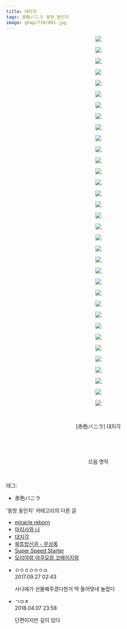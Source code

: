 ```yaml
---
title: 대지각
tags: 赤色バニラ 동방_동인지
image: ghap/710/001.jpg
---
```

<div class="article">
<p style="text-align: center; clear: none; float: none;"><img src="{{ site.nasurl }}/ghap/710/001.jpg"/></p>
<p style="text-align: center; clear: none; float: none;"><img src="{{ site.nasurl }}/ghap/710/002.jpg"/></p>
<p style="text-align: center; clear: none; float: none;"><img src="{{ site.nasurl }}/ghap/710/003.jpg"/></p>
<p style="text-align: center; clear: none; float: none;"><img src="{{ site.nasurl }}/ghap/710/004.jpg"/></p>
<p style="text-align: center; clear: none; float: none;"><img src="{{ site.nasurl }}/ghap/710/005.jpg"/></p>
<p style="text-align: center; clear: none; float: none;"><img src="{{ site.nasurl }}/ghap/710/006.jpg"/></p>
<p style="text-align: center; clear: none; float: none;"><img src="{{ site.nasurl }}/ghap/710/007.jpg"/></p>
<p style="text-align: center; clear: none; float: none;"><img src="{{ site.nasurl }}/ghap/710/008.jpg"/></p>
<p style="text-align: center; clear: none; float: none;"><img src="{{ site.nasurl }}/ghap/710/009.jpg"/></p>
<p style="text-align: center; clear: none; float: none;"><img src="{{ site.nasurl }}/ghap/710/010.jpg"/></p>
<p style="text-align: center; clear: none; float: none;"><img src="{{ site.nasurl }}/ghap/710/011.jpg"/></p>
<p style="text-align: center; clear: none; float: none;"><img src="{{ site.nasurl }}/ghap/710/012.jpg"/></p>
<p style="text-align: center; clear: none; float: none;"><img src="{{ site.nasurl }}/ghap/710/013.jpg"/></p>
<p style="text-align: center; clear: none; float: none;"><img src="{{ site.nasurl }}/ghap/710/014.jpg"/></p>
<p style="text-align: center; clear: none; float: none;"><img src="{{ site.nasurl }}/ghap/710/015.jpg"/></p>
<p style="text-align: center; clear: none; float: none;"><img src="{{ site.nasurl }}/ghap/710/016.jpg"/></p>
<p style="text-align: center; clear: none; float: none;"><img src="{{ site.nasurl }}/ghap/710/017.jpg"/></p>
<p style="text-align: center; clear: none; float: none;"><img src="{{ site.nasurl }}/ghap/710/018.jpg"/></p>
<p style="text-align: center; clear: none; float: none;"><img src="{{ site.nasurl }}/ghap/710/019.jpg"/></p>
<p style="text-align: center; clear: none; float: none;"><img src="{{ site.nasurl }}/ghap/710/020.jpg"/></p>
<p style="text-align: center; clear: none; float: none;"><img src="{{ site.nasurl }}/ghap/710/021.jpg"/></p>
<p style="text-align: center; clear: none; float: none;"><img src="{{ site.nasurl }}/ghap/710/022.jpg"/></p>
<p style="text-align: center; clear: none; float: none;"><img src="{{ site.nasurl }}/ghap/710/023.jpg"/></p>
<p style="text-align: center; clear: none; float: none;"><img src="{{ site.nasurl }}/ghap/710/024.jpg"/></p>
<p style="text-align: center; clear: none; float: none;"><img src="{{ site.nasurl }}/ghap/710/025.jpg"/></p>
<p style="text-align: center; clear: none; float: none;"><img src="{{ site.nasurl }}/ghap/710/026.jpg"/></p>
<p style="text-align: center; clear: none; float: none;"><img src="{{ site.nasurl }}/ghap/710/027.jpg"/></p>
<p style="text-align: center; clear: none; float: none;"><img src="{{ site.nasurl }}/ghap/710/028.jpg"/></p>
<p style="text-align: center; clear: none; float: none;"><img src="{{ site.nasurl }}/ghap/710/029.jpg"/></p>
<p style="text-align: center; clear: none; float: none;"><img src="{{ site.nasurl }}/ghap/710/030.jpg"/></p>
<p style="text-align: center; clear: none; float: none;"><img src="{{ site.nasurl }}/ghap/710/031.jpg"/></p>
<p style="text-align: center; clear: none; float: none;"><img src="{{ site.nasurl }}/ghap/710/032.jpg"/></p>
<p style="text-align: center; clear: none; float: none;"><img src="{{ site.nasurl }}/ghap/710/033.jpg"/></p>
<p style="text-align: center; clear: none; float: none;"><img src="{{ site.nasurl }}/ghap/710/034.jpg"/></p>
<p style="text-align: center; clear: none; float: none;"><br/></p>
<p style="text-align: center; clear: none; float: none;">[赤色バニラ] 대지각</p>
<p style="text-align: center; clear: none; float: none;"><br/></p>
<p style="text-align: center; clear: none; float: none;"><br/></p>
<p style="text-align: center; clear: none; float: none;">으음 명작</p>
<p><br/></p>
</div><div class="tagTrail">
<p>태그: </p>
<ul>
<li>赤色バニラ</li>
</ul>
</div><div class="another">
<p>'동방 동인지' 카테고리의 다른 글</p>
<ul>
<li><a href="/2016-07-06-ghap_713">miracle reborn</a></li>
<li><a href="/2016-07-06-ghap_711">마리사와 나</a></li>
<li><a href="/2016-07-06-ghap_710">대지각</a></li>
<li><a href="/2016-07-06-ghap_709">북투방신권 - 무상록</a></li>
<li><a href="/2016-07-06-ghap_708">Super Speed Starter</a></li>
<li><a href="/2016-07-06-ghap_707">모리야랑 야쿠모랑 코메이지랑</a></li>
</ul>
</div><div class="cb_module cb_fluid">
<div class="cb_wrt cb_profile">
<div class="comment">
<ul>
<li class="cb_thumb_off" id="comment15091331">
<div class="cb_comment_area">
<div class="cb_info_area">
<div class="cb_section">
<span class="cb_nick_name">ㅇㅇㅇㅇㅇㅇㅁ</span>
</div>
<div class="cb_section">
<span class="cb_date">2017.09.27 02:43 </span>
</div>
</div>
<div class="cb_dsc_comment">
<p class="cb_dsc">
											사나에가 선물해주겠다한거 딱 들어맞네 놀랍다
										</p>
</div>
</div></li>
<li class="cb_thumb_off" id="comment15235127">
<div class="cb_comment_area">
<div class="cb_info_area">
<div class="cb_section">
<span class="cb_nick_name">ㄱㅁㅎ</span>
</div>
<div class="cb_section">
<span class="cb_date">2018.04.07 23:58 </span>
</div>
</div>
<div class="cb_dsc_comment">
<p class="cb_dsc">
											단편이지만 깊이 있다
										</p>
</div>
</div></li>
</ul>
</div>
</div><!-- commentList close -->
</div>